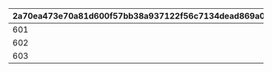 |2a70ea473e70a81d600f57bb38a937122f56c7134dead869a040a4b7458bb3d5|af4d43362d819e0f30b64f7fe7974c3aecf0f055397b65dd012550464640acca|e0bbc749654b0ec65d7c7e5c405cbee70841980d047b2a2c430d066ce1490b60|
| --- | --- | --- |
|601|4001001|0|
|602|4001002|4001001|
|603|4001003|4001002|